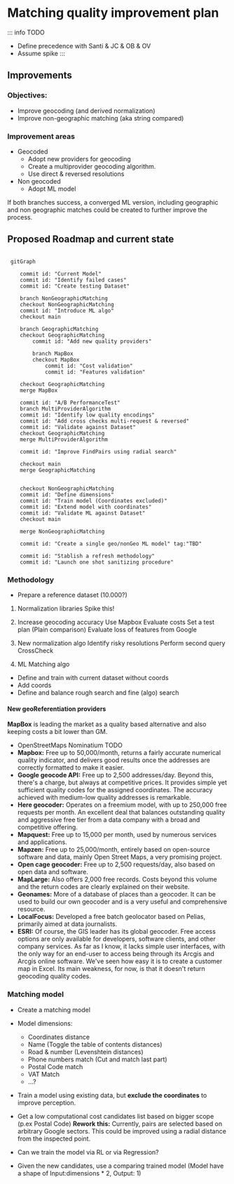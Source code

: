 # Matching quality improvement plan

::: info TODO
- Define precedence with Santi & JC & OB & OV
- Assume spike
:::

## Improvements

### Objectives:
- Improve geocoding (and derived normalization)
- Improve non-geographic matching (aka string compared)

### Improvement areas
- Geocoded
    - Adopt new providers for geocoding
    - Create a multiprovider geocoding algorithm.
    - Use direct & reversed resolutions
- Non geocoded
    - Adopt ML model

If both branches success, a converged ML version, including geographic and non geographic matches could be created to further improve the process.

## Proposed Roadmap and current state

```mermaid

 gitGraph
       
    commit id: "Current Model"
    commit id: "Identify failed cases"
    commit id: "Create testing Dataset"

    branch NonGeographicMatching
    checkout NonGeographicMatching
    commit id: "Introduce ML algo"
    checkout main

    branch GeographicMatching
    checkout GeographicMatching
        commit id: "Add new quality providers"

        branch MapBox
        checkout MapBox
            commit id: "Cost validation"
            commit id: "Features validation"

    checkout GeographicMatching
    merge MapBox

    commit id: "A/B PerformanceTest"
    branch MultiProviderAlgorithm
    commit id: "Identify low quality encodings"
    commit id: "Add cross checks multi-request & reversed"
    commit id: "Validate against Dataset"
    checkout GeographicMatching
    merge MultiProviderAlgorithm

    commit id: "Improve FindPairs using radial search"
    
    checkout main
    merge GeographicMatching


    checkout NonGeographicMatching
    commit id: "Define dimensions"
    commit id: "Train model (Coordinates excluded)"
    commit id: "Extend model with coordinates"
    commit id: "Validate ML against Dataset"
    checkout main

    merge NonGeographicMatching

    commit id: "Create a single geo/nonGeo ML model" tag:"TBD"

    commit id: "Stablish a refresh methodology"
    commit id: "Launch one shot sanitizing procedure"

```

### Methodology

- Prepare a reference dataset (10.000?)

1. Normalization libraries
Spike this!

2. Increase geocoding accuracy
Use Mapbox
Evaluate costs
Set a test plan (Plain comparison)
Evaluate loss of features from Google

3. New normalization algo
Identify risky resolutions
Perform second query
CrossCheck

4. ML Matching algo
- Define and train with current dataset without coords
- Add coords
- Define and balance rough search and fine (algo) search


#### New geoReferentiation providers

**MapBox** is leading the market as a quality based alternative and also keeping costs a bit lower than GM.

- OpenStreetMaps Nominatium TODO
- **Mapbox:** Free up to 50,000/month, returns a fairly accurate numerical quality indicator, and delivers good results once the addresses are correctly formatted to make it easier.
- **Google geocode API:** Free up to 2,500 addresses/day. Beyond this, there's a charge, but always at competitive prices. It provides simple yet sufficient quality codes for the assigned coordinates. The accuracy achieved with medium-low quality addresses is remarkable.
- **Here geocoder:** Operates on a freemium model, with up to 250,000 free requests per month. An excellent deal that balances outstanding quality and aggressive free tier from a data company with a broad and competitive offering.
- **Mapquest:** Free up to 15,000 per month, used by numerous services and applications.
- **Mapzen:** Free up to 25,000/month, entirely based on open-source software and data, mainly Open Street Maps, a very promising project.
- **Open cage geocoder:** Free up to 2,500 requests/day, also based on open data and software.
- **MapLarge:** Also offers 2,000 free records. Costs beyond this volume and the return codes are clearly explained on their website.
- **Geonames:** More of a database of places than a geocoder. It can be used to build our own geocoder and is a very useful and comprehensive resource.
- **LocalFocus:** Developed a free batch geolocator based on Pelias, primarily aimed at data journalists.
- **ESRI:** Of course, the GIS leader has its global geocoder. Free access options are only available for developers, software clients, and other company services. As far as I know, it lacks simple user interfaces, with the only way for an end-user to access being through its Arcgis and Arcgis online software. We've seen how easy it is to create a customer map in Excel. Its main weakness, for now, is that it doesn't return geocoding quality codes.


### Matching model

- Create a matching model
- Model dimensions:
    - Coordinates distance
    - Name (Toggle the table of contents distances)
    - Road & number (Levenshtein distances)
    - Phone numbers match (Cut and match last part)
    - Postal Code match
    - VAT Match
    - ...?
- Train a model using existing data, but **exclude the coordinates** to improve perception.

- Get a low computational cost candidates list based on bigger scope (p.ex Postal Code)
    **Rework this:** Currently, pairs are selected based on arbitrary Google sectors. This could be improved using a radial distance from the inspected point.
- Can we train the model via RL or via Regression?
- Given the new candidates, use a comparing trained model (Model have a shape of Input:dimensions * 2, Output: 1)

